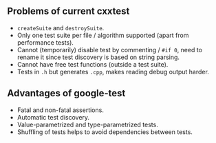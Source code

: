 ## Problems of current cxxtest

- `createSuite` and `destroySuite`.
- Only one test suite per file / algorithm supported (apart from performance tests).
- Cannot (temporarily) disable test by commenting / `#if 0`, need to rename it since test discovery is based on string parsing.
- Cannot have free test functions (outside a test suite).
- Tests in `.h` but generates `.cpp`, makes reading debug output harder.

## Advantages of google-test

- Fatal and non-fatal assertions.
- Automatic test discovery.
- Value-parametrized and type-parametrized tests.
- Shuffling of tests helps to avoid dependencies between tests.
